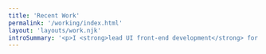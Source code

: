 ```yaml
---
title: 'Recent Work'
permalink: '/working/index.html'
layout: 'layouts/work.njk'
introSummary: '<p>I <strong>lead UI front-end development</strong> for companies and organizations, building resilient UI foundations for their online experiences. Learn more about the work I do or <a href="/available">hire me</a>.</p>'
---
```

